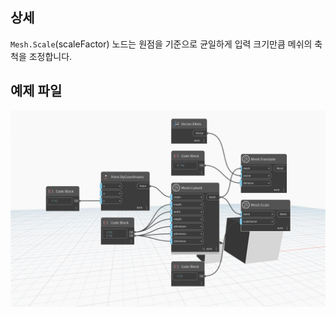 ## 상세
`Mesh.Scale`(scaleFactor) 노드는 원점을 기준으로 균일하게 입력 크기만큼 메쉬의 축척을 조정합니다.

## 예제 파일

![Example](./Autodesk.DesignScript.Geometry.Mesh.Scale(mesh.scaleFactor)_img.jpg)
